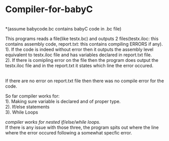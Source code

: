 # Compiler-for-babyC
<br>*(assume babycode.bc contains babyC code in .bc file)<br>

This programs reads a file(like testx.bc) and outputs 2 files(testx.iloc: this contains assembly code, report.txt: this contains compiling ERRORS if any).<br>
  1). If the code is indeed without error then it outputs the assembly level equivalent to testx.iloc file and has variables declared in report.txt file.<br>
  2). If there is comipling error on the file then the program does output the testx.iloc file and in the report.txt it states which line the error occured.<br>

<br>If there are no error on report.txt file then there was no compile error for the code.

So far compiler works for:<br>
  1). Making sure variable is declared and of proper type.<br>
  2). If/else statements<br>
  3). While Loops<br>
  
*compiler works for nested if/else/while loops.*<br>
If there is any issue with those three, the program spits out where the line where the error occured following a somewhat specfic error.
